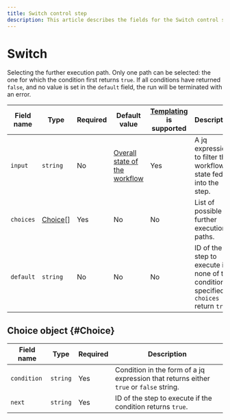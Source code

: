 ```yaml
---
title: Switch control step
description: This article describes the fields for the Switch control step.
---
```


# Switch

Selecting the further execution path. Only one path can be selected: the one for which the condition first returns `true`. If all conditions have returned `false`, and no value is set in the `default` field, the run will be terminated with an error.

Field name | Type | Required | Default value | [Templating](../../templating.md) is supported | Description
--- | --- | --- | --- | --- | ---
`input` | `string` | No | [Overall state of the workflow](../../workflow.md#state) | Yes | A jq expression to filter the workflow state fed into the step.
`choices` | [Choice](#Choice)[] | Yes | No | No | List of possible further execution paths.
`default` | `string` | No | No | No | ID of the step to execute if none of the conditions specified in `choices` return `true`.

## Choice object {#Choice}

Field name | Type | Required | Description
--- | --- | --- | ---
`condition` | `string` | Yes | Condition in the form of a jq expression that returns either `true` or `false` string.
`next` | `string` | Yes | ID of the step to execute if the condition returns `true`.